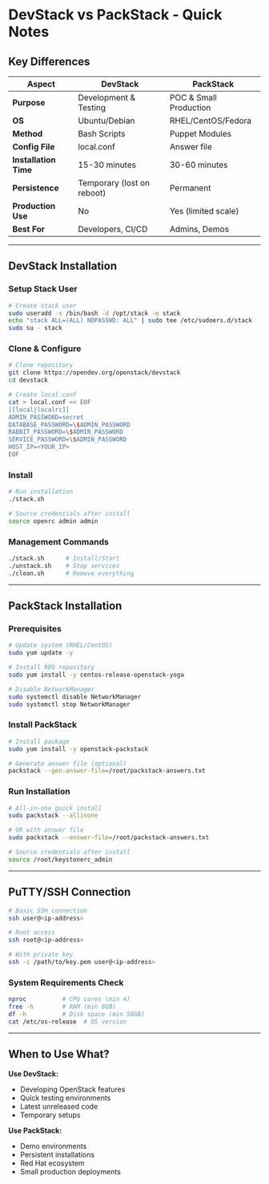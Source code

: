 # DevStack vs PackStack - Quick Notes

## Key Differences

| Aspect | DevStack | PackStack |
|--------|----------|-----------|
| **Purpose** | Development & Testing | POC & Small Production |
| **OS** | Ubuntu/Debian | RHEL/CentOS/Fedora |
| **Method** | Bash Scripts | Puppet Modules |
| **Config File** | local.conf | Answer file |
| **Installation Time** | 15-30 minutes | 30-60 minutes |
| **Persistence** | Temporary (lost on reboot) | Permanent |
| **Production Use** | No | Yes (limited scale) |
| **Best For** | Developers, CI/CD | Admins, Demos |

---

## DevStack Installation

### Setup Stack User
```bash
# Create stack user
sudo useradd -s /bin/bash -d /opt/stack -m stack
echo "stack ALL=(ALL) NOPASSWD: ALL" | sudo tee /etc/sudoers.d/stack
sudo su - stack
```

### Clone & Configure
```bash
# Clone repository
git clone https://opendev.org/openstack/devstack
cd devstack

# Create local.conf
cat > local.conf << EOF
[[local|localrc]]
ADMIN_PASSWORD=secret
DATABASE_PASSWORD=\$ADMIN_PASSWORD
RABBIT_PASSWORD=\$ADMIN_PASSWORD
SERVICE_PASSWORD=\$ADMIN_PASSWORD
HOST_IP=<YOUR_IP>
EOF
```

### Install
```bash
# Run installation
./stack.sh

# Source credentials after install
source openrc admin admin
```

### Management Commands
```bash
./stack.sh      # Install/Start
./unstack.sh    # Stop services
./clean.sh      # Remove everything
```

---

## PackStack Installation

### Prerequisites
```bash
# Update system (RHEL/CentOS)
sudo yum update -y

# Install RDO repository
sudo yum install -y centos-release-openstack-yoga

# Disable NetworkManager
sudo systemctl disable NetworkManager
sudo systemctl stop NetworkManager
```

### Install PackStack
```bash
# Install package
sudo yum install -y openstack-packstack

# Generate answer file (optional)
packstack --gen-answer-file=/root/packstack-answers.txt
```

### Run Installation
```bash
# All-in-one quick install
sudo packstack --allinone

# OR with answer file
sudo packstack --answer-file=/root/packstack-answers.txt

# Source credentials after install
source /root/keystonerc_admin
```

---

## PuTTY/SSH Connection

```bash
# Basic SSH connection
ssh user@<ip-address>

# Root access
ssh root@<ip-address>

# With private key
ssh -i /path/to/key.pem user@<ip-address>
```

### System Requirements Check
```bash
nproc          # CPU cores (min 4)
free -h        # RAM (min 8GB)
df -h          # Disk space (min 50GB)
cat /etc/os-release  # OS version
```

---

## When to Use What?

**Use DevStack:**
- Developing OpenStack features
- Quick testing environments
- Latest unreleased code
- Temporary setups

**Use PackStack:**
- Demo environments
- Persistent installations
- Red Hat ecosystem
- Small production deployments
